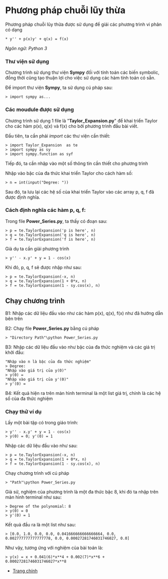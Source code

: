 # Phương pháp chuỗi lũy thừa
Phương pháp chuỗi lũy thừa được sử dụng để giải các phương trình vi phân có dạng

    * y'' + p(x)y' + q(x) = f(x)

*Ngôn ngữ: Python 3*

### **Thư viện sử dụng**
Chương trình sử dụng thư viện **Sympy** đối với tính toán các biến symbolic, đồng thời cũng tạo thuận lợi cho việc sử dụng các hàm tính toán có sẵn.

Để import thư viện **Sympy**, ta sử dụng cú pháp sau:

    > import sympy as...
### **Các moudule được sử dụng**
Chương trình sử dụng 1 file là "**Taylor_Expansion.py**" để khai triển Taylor cho các hàm p(x), q(x) và f(x) cho bởi phương trình đầu bài viết.

Đầu tiên, ta cần phải *import* các thư viện cần thiết:

    > import Taylor_Expansion  as te
    > import sympy as sy
    > import sympy.function as syf
Tiếp đó, ta cần nhập vào một số thông tin cần thiết cho phương trình

Nhập vào bậc của đa thức khai triển Taylor cho cách hàm số:

    > n = int(input("Degree: "))
Sau đó, ta lưu lại các hệ số của khai triển Taylor vào các array p, q, f đã được định nghĩa. 

### **Cách định nghĩa các hàm p, q, f:**

Trong file **Power_Series.py**, ta thấy có đoạn sau:

    > p = te.TaylorExpansion('p is here', n)
    > q = te.TaylorExpansion('q is here', n)
    > f = te.TaylorExpansion('f is here', n)

Giả dụ ta cần giải phương trình

    > y'' - x.y' + y = 1 - cos(x)
Khi đó, p, q, f sẽ được nhập như sau:

    > p = te.TaylorExpansion(-x, n)
    > q = te.TaylorExpansion(1 + 0*x, n)
    > f = te.TaylorExpansion(1 - sy.cos(x), n)

## Chạy chương trình
B1: Nhập các dữ liệu đầu vào như các hàm p(x), q(x), f(x) như đã hướng dẫn bên trên

B2: Chạy file **Power_Series.py** bằng cú pháp

    > "Directory Path"\python Power_Series.py

B3: Nhập các dữ liệu đầu vào như bậc của đa thức nghiệm và các giá trị khởi đầu:

    "Nhập vào n là bậc của đa thức nghiệm"
    > Degree: 
    "Nhập vào giá trị của y(0)"
    > y(0) = 
    "Nhập vào giá trị của y'(0)"
    > y'(0) = 

B4: Kết quả hiện ra trên màn hình terminal là một list giá trị, chính là các hệ số của đa thức nghiệm

### **Chạy thử ví dụ**
Lấy một bài tập có trong giáo trình:

    > y'' - x.y' + y = 1 - cos(x)
    > y(0) = 0; y'(0) = 1

Nhập các dữ liệu đầu vào như sau:

    > p = te.TaylorExpansion(-x, n)
    > q = te.TaylorExpansion(1 + 0*x, n)
    > f = te.TaylorExpansion(1 - sy.cos(x), n)

Chạy chương trình với cú pháp 

    > "Path"\python Power_Series.py

Giả sử, nghiệm của phương trình là một đa thức bậc 8, khi đó ta nhập trên màn hình terminal như sau: 

    > Degree of the polynomial: 8
    > y(0) = 0
    > y'(0) = 1

Kết quả đầu ra là một list như sau:

    > [0.0, 1.0, 0.0, 0.0, 0.041666666666666664, 0.0, 0.002777777777777778, 0.0, 0.00027281746031746027, 0.0]

Như vậy, tương ứng với nghiệm của bài toán là:

    > y(x) = x + 0.041(6)*x**4 + 0.002(7)*x**6 + 0.00027281746031746027*x**8

* [Trang chính](https://github.com/Billrizer/Numerical-Analysis_Integrated-Equation/tree/Integral-Equation)
